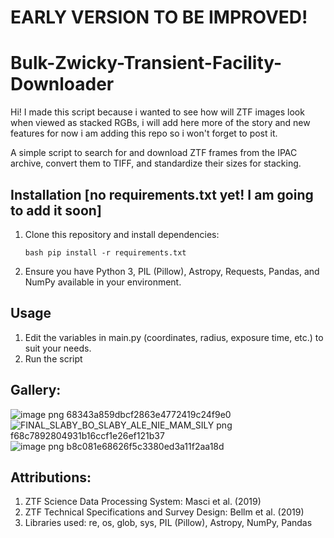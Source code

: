 # EARLY VERSION TO BE IMPROVED! 
# Bulk-Zwicky-Transient-Facility-Downloader

Hi! I made this script because i wanted to see how will ZTF images look when viewed as stacked RGBs, i will add here more of the story and new features for now i am adding this repo so i won't forget to post it.

A simple script to search for and download ZTF frames from the IPAC archive, convert them to TIFF, and standardize their sizes for stacking.

## Installation [no requirements.txt yet! I am going to add it soon]
1. Clone this repository and install dependencies:
   ```
   bash pip install -r requirements.txt
2. Ensure you have Python 3, PIL (Pillow), Astropy, Requests, Pandas, and NumPy available in your environment. 

## Usage
1. Edit the variables in main.py (coordinates, radius, exposure time, etc.) to suit your needs.
2. Run the script

## Gallery:
![image png 68343a859dbcf2863e4772419c24f9e0](https://github.com/user-attachments/assets/cbd57876-5f8f-4edf-bb3c-ddc5803df284)
![FINAL_SLABY_BO_SLABY_ALE_NIE_MAM_SILY png f68c7892804931b16ccf1e26ef121b37](https://github.com/user-attachments/assets/ba7803f7-2f99-454e-a1c7-7fc1eb442baf)
![image png b8c081e68626f5c3380ed3a11f2aa18d](https://github.com/user-attachments/assets/69c4a3ca-b52d-48dc-a1d5-489d6e7dee47)


## Attributions:
1. ZTF Science Data Processing System: Masci et al. (2019)
2. ZTF Technical Specifications and Survey Design: Bellm et al. (2019)
3. Libraries used: re, os, glob, sys, PIL (Pillow), Astropy, NumPy, Pandas  
